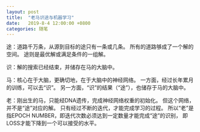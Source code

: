 ```yaml
---
layout: post
title:  "老马识途与机器学习"
date:   2019-8-4 12:00:00 +0800
categories: 随笔
---
```


途：道路千万条，从源到目标的途只有一条或几条。
所有的道路够成了一个解的空间。
途则是最优解或满足条件的一组解。

识：解的搜索已经结束，并储存在马的大脑中。

马：核心在于大脑，更确切地，在于大脑中的神经网络。
一方面，经过长年累月的训练，可以去“识”。
另一方面，“识”的结果（“途”），也储存于马的大脑中。

老：刚出生的马，只能经DNA遗传，完成神经网络权重的初始化。
但这个网络，并不是“途”对应的解。
只有经过不断的迭代，才能完成学习的过程。
所以“老”是指EPOCH NUMBER，即迭代次数必须达到一定数量才能完成“途”的识别，
即LOSS才能下降到一个可以接受的水平。

